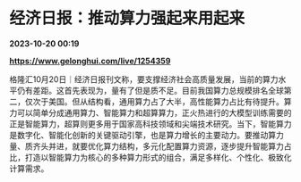 # 经济日报：推动算力强起来用起来

**2023-10-20 00:19**

**https://www.gelonghui.com/live/1254359**

格隆汇10月20日｜经济日报刊文称，要支撑经济社会高质量发展，当前的算力水平仍有差距。这首先表现为，量有了但是质不足。目前我国算力总规模排名全球第二，仅次于美国。但从结构看，通用算力占了大半，高性能算力占比有待提升。算力可以简单分成通用算力、智能算力和超算算力，正火热进行的大模型训练需要的正是智能算力，超算则更多用于国家高科技领域和尖端技术研究。当下，智能算力是数字化、智能化创新的关键驱动引擎，也是算力增长的主要动力。要推动算力量、质齐头并进，就要优化算力结构，多元化配置算力资源，逐步提升智能算力占比，打造以智能算力为核心的多种算力形式的组合，满足多样化、个性化、极致化计算需求。